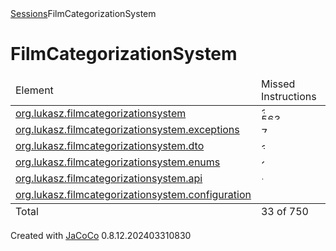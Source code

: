 <?xml version="1.0" encoding="UTF-8"?><!DOCTYPE html PUBLIC "-//W3C//DTD XHTML 1.0 Strict//EN" "http://www.w3.org/TR/xhtml1/DTD/xhtml1-strict.dtd"><html xmlns="http://www.w3.org/1999/xhtml" lang="pl"><head><meta http-equiv="Content-Type" content="text/html;charset=UTF-8"/><link rel="stylesheet" href="jacoco-resources/report.css" type="text/css"/><link rel="shortcut icon" href="jacoco-resources/report.gif" type="image/gif"/></head><body onload="initialSort(['breadcrumb', 'coveragetable'])"><div class="breadcrumb" id="breadcrumb"><span class="info"><a href="jacoco-sessions.html" class="el_session">Sessions</a></span><span class="el_report">FilmCategorizationSystem</span></div><h1>FilmCategorizationSystem</h1><table class="coverage" cellspacing="0" id="coveragetable"><thead><tr><td class="sortable" id="a" onclick="toggleSort(this)">Element</td><td class="down sortable bar" id="b" onclick="toggleSort(this)">Missed Instructions</td><td class="sortable ctr2" id="c" onclick="toggleSort(this)">Cov.</td><td class="sortable bar" id="d" onclick="toggleSort(this)">Missed Branches</td><td class="sortable ctr2" id="e" onclick="toggleSort(this)">Cov.</td><td class="sortable ctr1" id="f" onclick="toggleSort(this)">Missed</td><td class="sortable ctr2" id="g" onclick="toggleSort(this)">Cxty</td><td class="sortable ctr1" id="h" onclick="toggleSort(this)">Missed</td><td class="sortable ctr2" id="i" onclick="toggleSort(this)">Lines</td><td class="sortable ctr1" id="j" onclick="toggleSort(this)">Missed</td><td class="sortable ctr2" id="k" onclick="toggleSort(this)">Methods</td><td class="sortable ctr1" id="l" onclick="toggleSort(this)">Missed</td><td class="sortable ctr2" id="m" onclick="toggleSort(this)">Classes</td></tr></thead><tfoot><tr><td>Total</td><td class="bar">33 of 750</td><td class="ctr2">95%</td><td class="bar">1 of 20</td><td class="ctr2">95%</td><td class="ctr1">2</td><td class="ctr2">75</td><td class="ctr1">8</td><td class="ctr2">163</td><td class="ctr1">1</td><td class="ctr2">65</td><td class="ctr1">0</td><td class="ctr2">18</td></tr></tfoot><tbody><tr><td id="a0"><a href="org.lukasz.filmcategorizationsystem/index.html" class="el_package">org.lukasz.filmcategorizationsystem</a></td><td class="bar" id="b0"><img src="jacoco-resources/redbar.gif" width="6" height="10" title="33" alt="33"/><img src="jacoco-resources/greenbar.gif" width="113" height="10" title="563" alt="563"/></td><td class="ctr2" id="c5">94%</td><td class="bar" id="d0"><img src="jacoco-resources/redbar.gif" width="6" height="10" title="1" alt="1"/><img src="jacoco-resources/greenbar.gif" width="114" height="10" title="19" alt="19"/></td><td class="ctr2" id="e0">95%</td><td class="ctr1" id="f0">2</td><td class="ctr2" id="g0">54</td><td class="ctr1" id="h0">8</td><td class="ctr2" id="i0">131</td><td class="ctr1" id="j0">1</td><td class="ctr2" id="k0">44</td><td class="ctr1" id="l0">0</td><td class="ctr2" id="m1">5</td></tr><tr><td id="a5"><a href="org.lukasz.filmcategorizationsystem.exceptions/index.html" class="el_package">org.lukasz.filmcategorizationsystem.exceptions</a></td><td class="bar" id="b1"><img src="jacoco-resources/greenbar.gif" width="14" height="10" title="72" alt="72"/></td><td class="ctr2" id="c0">100%</td><td class="bar" id="d1"/><td class="ctr2" id="e1">n/a</td><td class="ctr1" id="f1">0</td><td class="ctr2" id="g1">12</td><td class="ctr1" id="h1">0</td><td class="ctr2" id="i1">17</td><td class="ctr1" id="j1">0</td><td class="ctr2" id="k1">12</td><td class="ctr1" id="l1">0</td><td class="ctr2" id="m0">7</td></tr><tr><td id="a3"><a href="org.lukasz.filmcategorizationsystem.dto/index.html" class="el_package">org.lukasz.filmcategorizationsystem.dto</a></td><td class="bar" id="b2"><img src="jacoco-resources/greenbar.gif" width="6" height="10" title="30" alt="30"/></td><td class="ctr2" id="c1">100%</td><td class="bar" id="d2"/><td class="ctr2" id="e2">n/a</td><td class="ctr1" id="f2">0</td><td class="ctr2" id="g3">2</td><td class="ctr1" id="h2">0</td><td class="ctr2" id="i4">2</td><td class="ctr1" id="j2">0</td><td class="ctr2" id="k3">2</td><td class="ctr1" id="l2">0</td><td class="ctr2" id="m2">2</td></tr><tr><td id="a4"><a href="org.lukasz.filmcategorizationsystem.enums/index.html" class="el_package">org.lukasz.filmcategorizationsystem.enums</a></td><td class="bar" id="b3"><img src="jacoco-resources/greenbar.gif" width="5" height="10" title="28" alt="28"/></td><td class="ctr2" id="c2">100%</td><td class="bar" id="d3"/><td class="ctr2" id="e3">n/a</td><td class="ctr1" id="f3">0</td><td class="ctr2" id="g2">3</td><td class="ctr1" id="h3">0</td><td class="ctr2" id="i2">7</td><td class="ctr1" id="j3">0</td><td class="ctr2" id="k2">3</td><td class="ctr1" id="l3">0</td><td class="ctr2" id="m4">1</td></tr><tr><td id="a1"><a href="org.lukasz.filmcategorizationsystem.api/index.html" class="el_package">org.lukasz.filmcategorizationsystem.api</a></td><td class="bar" id="b4"><img src="jacoco-resources/greenbar.gif" width="3" height="10" title="15" alt="15"/></td><td class="ctr2" id="c3">100%</td><td class="bar" id="d4"/><td class="ctr2" id="e4">n/a</td><td class="ctr1" id="f4">0</td><td class="ctr2" id="g4">2</td><td class="ctr1" id="h4">0</td><td class="ctr2" id="i5">2</td><td class="ctr1" id="j4">0</td><td class="ctr2" id="k4">2</td><td class="ctr1" id="l4">0</td><td class="ctr2" id="m3">2</td></tr><tr><td id="a2"><a href="org.lukasz.filmcategorizationsystem.configuration/index.html" class="el_package">org.lukasz.filmcategorizationsystem.configuration</a></td><td class="bar" id="b5"><img src="jacoco-resources/greenbar.gif" width="1" height="10" title="9" alt="9"/></td><td class="ctr2" id="c4">100%</td><td class="bar" id="d5"/><td class="ctr2" id="e5">n/a</td><td class="ctr1" id="f5">0</td><td class="ctr2" id="g5">2</td><td class="ctr1" id="h5">0</td><td class="ctr2" id="i3">4</td><td class="ctr1" id="j5">0</td><td class="ctr2" id="k5">2</td><td class="ctr1" id="l5">0</td><td class="ctr2" id="m5">1</td></tr></tbody></table><div class="footer"><span class="right">Created with <a href="http://www.jacoco.org/jacoco">JaCoCo</a> 0.8.12.202403310830</span></div></body></html>
